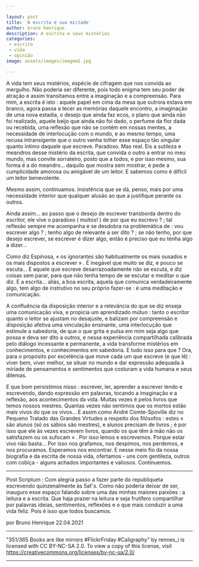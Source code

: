 ```yaml
---

layout: post
title: 'A escrita e sua miríade'
author: bruno henrique
description: A escrita e seus mistérios
categories:
 - escrita
 - vida
 - opinião
image: assets/images/imagem1.jpg

---
```



A vida tem seus mistérios, espécie de cifragem que nos convida ao mergulho. Não poderia ser diferente, pois todo enigma tem seu poder de atração e assim transitamos entre a imaginação e a compreensão. Para mim, a escrita é isto : aquele papel em cima da mesa que outrora estava em branco, agora passa a tecer as memórias daquele encontro, a imaginação de uma nova estadia, o desejo que ainda faz ecos, o plano que ainda não foi realizado, aquele beijo que ainda não foi dado, o perfume da flor dada ou recebida, uma reflexão que não se contém em nossas mentes, a necessidade de interlocução com o mundo, e ao mesmo tempo, uma recusa intransigente que o outro venha tolher esse espaço tão singular quanto íntimo daquele que escreve. Paradoxo. Mas real. Eis a sutileza e meandros desse mistério da escrita, que convida o outro a entrar no meu mundo, mas convite sorrateiro, posto que a todos, e por isso mesmo, sua forma é a do meandro… daquilo que mostra sem mostrar, e pede a cumplicidade amorosa ou amigável de um leitor. E sabemos como é difícil um leitor benevolente.

Mesmo assim, continuamos. Insistência que se dá, penso, mais por uma necessidade interior que qualquer alusão ao que a justifique perante os outros. 

Ainda assim… ao passo que o desejo de escrever transborda dentro do escritor, ele vive o paradoxo ( muitos! ) de por que eu escrevo ? ; tal reflexão sempre me acompanha e se desdobra na problemática de : vou escrever algo ? ; tenho algo de relevante a ser dito ? ; se não tenho, por que desejo escrever, se escrever é dizer algo, então é preciso que eu tenha algo a dizer…

Como diz Espinosa, « os ignorantes são habitualmente os mais ousados e os mais dispostos a escrever » . É inegável que muito se diz, e pouco se escuta… E aquele que escreve desarrazoadamente não se escuta, e diz coisas sem parar, para que não tenha tempo de se escutar e meditar o que diz. E a escrita… aliás, a boa escrita, aquela que comunica verdadeiramente algo, tem algo de instrutivo no seu próprio fazer-se : é uma meditação e comunicação. 

A confluência da disposição interior e a relevância do que se diz enseja uma comunicação viva, e propicia um aprendizado mútuo : tanto o escritor quanto o leitor se ajustam no desajuste, e balizam por compreensão e disposição afetiva uma vinculação ensinante, uma interlocução que estimule a sabedoria, de que o que grita e pulsa em mim seja algo que possa e deva ser dito a outros, e nessa experiência compartilhada calibrada pelo diálogo incessante e permanente, a vida transforme mistérios em conhecimentos, e conhecimentos em sabedoria. E tudo isso para que ? Ora, para o propósito por excelência que move cada um que escreve (e que lê) : viver bem, viver melhor, se situar no mundo e dar expressão adequada à miríade de pensamentos e sentimentos que costuram a vida humana e seus dilemas.

E que bom persistimos nisso : escrever, ler, aprender a escrever lendo e escrevendo, dando expressão em palavras, tocando a imaginação e a reflexão, aos acontecimentos da vida. Muitas vezes é pelos livros que temos nossos mestres. Quantas vezes não sentimos que os mortos estão mais vivos do que os vivos… E assim como André Comte-Spoville diz no Pequeno Tratado das Grandes Virtudes a respeito dos filósofos : estes « são alunos (só os sábios são mestres), e alunos precisam de livros ; é por isso que ele às vezes escrevem livros, quando os que têm à mão não os satisfazem ou os sufocam » . Por isso lemos e escrevemos. Porque estar vivo não basta… Por isso nos grafamos, nos despimos, nos perdemos, e nos procuramos. Esperamos nos encontrar. E nesse meio fio da nossa biografia e da escrita de nossa vida, ofertamos - uns com gentileza, outros com cobiça - alguns achados importantes e valiosos. Continuemos.

---

Post Scriptum : Com alegria passo a fazer parte do republiqueta escrevendo quinzenalmente às 5af´s. Como não poderia deixar de ser, inauguro esse espaço falando sobre uma das minhas maiores paixões : a leitura e a escrita. Que haja prazer na leitura e seja frutífero compartilhar por palavras ideias, sentimentos, reflexões e o que mais conduzir a uma vida feliz. Pois é isso que todos buscamos. 

por Bruno Henrique
22.04.2021

---

"351/365 Books are like mirrors #FlickrFriday #Caligraphy" by rennes_i is licensed with CC BY-NC-SA 2.0. To view a copy of this license, visit https://creativecommons.org/licenses/by-nc-sa/2.0/

---
